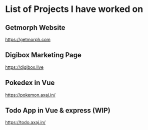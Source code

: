 # List of Projects I have worked on

## Getmorph Website
https://getmorph.com


## Digibox Marketing Page
https://digibox.live

## Pokedex in Vue
https://pokemon.axaj.in/

## Todo App in Vue & express (WIP)
https://todo.axaj.in/
